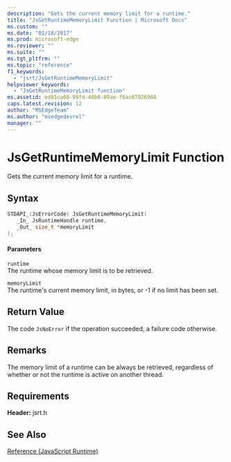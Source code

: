 ```yaml
---
description: "Gets the current memory limit for a runtime."
title: "JsGetRuntimeMemoryLimit Function | Microsoft Docs"
ms.custom: ""
ms.date: "01/18/2017"
ms.prod: microsoft-edge
ms.reviewer: ""
ms.suite: ""
ms.tgt_pltfrm: ""
ms.topic: "reference"
f1_keywords: 
  - "jsrt/JsGetRuntimeMemoryLimit"
helpviewer_keywords: 
  - "JsGetRuntimeMemoryLimit function"
ms.assetid: ed81ca60-99fd-46b0-89ae-f6ac07926904
caps.latest.revision: 12
author: "MSEdgeTeam"
ms.author: "msedgedevrel"
manager: ""
---
```

# JsGetRuntimeMemoryLimit Function
Gets the current memory limit for a runtime.  
  
## Syntax  
  
```cpp  
STDAPI_(JsErrorCode) JsGetRuntimeMemoryLimit(  
   _In_ JsRuntimeHandle runtime,  
   _Out_ size_t *memoryLimit  
);  
```  
  
#### Parameters  
 `runtime`  
 The runtime whose memory limit is to be retrieved.  
  
 `memoryLimit`  
 The runtime's current memory limit, in bytes, or -1 if no limit has been set.  
  
## Return Value  
 The code `JsNoError` if the operation succeeded, a failure code otherwise.  
  
## Remarks  
 The memory limit of a runtime can be always be retrieved, regardless of whether or not the runtime is active on another thread.  
  
## Requirements  
 **Header:** jsrt.h  
  
## See Also  
 [Reference (JavaScript Runtime)](../chakra-hosting/reference-javascript-runtime.md)